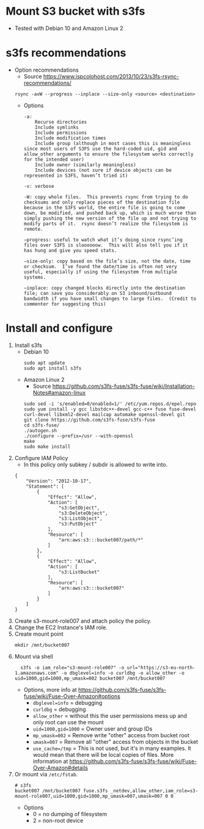 # Mount S3 bucket with s3fs

* Tested with Debian 10 and Amazon Linux 2

# s3fs recommendations
* Option recommendations
   * Source https://www.ispcolohost.com/2013/10/23/s3fs-rsync-recommendations/
   ~~~
   rsync -avW --progress --inplace --size-only <source> <destination>
   ~~~
   * Options
      ~~~
      -a:
          Recurse directories
          Include symlinks
          Include permissions
          Include modification times
          Include group (although in most cases this is meaningless since most users of S3FS use the hard-coded uid, gid and allow_other arguments to ensure the filesystem works correctly for the intended user)
          Include owner (similarly meaningless)
          Include devices (not sure if device objects can be represented in S3FS, haven’t tried it)
      
      -v: verbose
      
      -W: copy whole files.  This prevents rsync from trying to do checksums and only replace pieces of the destination file because in the S3FS world, the entire file is going to come down, be modified, and pushed back up, which is much worse than simply pushing the new version of the file up and not trying to modify parts of it.  rsync doesn’t realize the filesystem is remote.
      
      –progress: useful to watch what it’s doing since rsync’ing files over S3FS is sloooooow.  This will also tell you if it has hung and give you speed stats.
      
      –size-only: copy based on the file’s size, not the date, time or checksum.  I’ve found the date/time is often not very useful, especially if using the filesystem from multiple systems.
      
      –inplace: copy changed blocks directly into the destination file; can save you considerably on S3 inbound/outbound bandwidth if you have small changes to large files.  (Credit to commenter for suggesting this)
      ~~~ 

# Install and configure
1. Install s3fs
    * Debian 10 
        ~~~
        sudo apt update
        sudo apt install s3fs
        ~~~
    * Amazon Linux 2
        * Source https://github.com/s3fs-fuse/s3fs-fuse/wiki/Installation-Notes#amazon-linux
        ~~~
        sudo sed -i 's/enabled=0/enabled=1/' /etc/yum.repos.d/epel.repo
        sudo yum install -y gcc libstdc++-devel gcc-c++ fuse fuse-devel curl-devel libxml2-devel mailcap automake openssl-devel git
        git clone https://github.com/s3fs-fuse/s3fs-fuse
        cd s3fs-fuse/
        ./autogen.sh
        ./configure --prefix=/usr --with-openssl
        make
        sudo make install
        ~~~
1. Configure IAM Policy
   * In this policy only subkey / subdir is allowed to write into.
    ~~~
    {
        "Version": "2012-10-17",
        "Statement": [
            {
                "Effect": "Allow",
                "Action": [
                    "s3:GetObject",
                    "s3:DeleteObject",
                    "s3:ListObject",
                    "s3:PutObject"
                ],
                "Resource": [
                    "arn:aws:s3:::bucket007/path/*"
                ]
            },
            {
                "Effect": "Allow",
                "Action": [
                    "s3:ListBucket"
                ],
                "Resource": [
                    "arn:aws:s3:::bucket007"
                ]
            }
        ]
    }
    ~~~
1. Create s3-mount-role007 and attach policy the policy.
1. Change the EC2 Instance's IAM role.
1. Create mount point
    ~~~
    mkdir /mnt/bucket007
    ~~~
1. Mount via shell
    ~~~
      s3fs -o iam_role="s3-mount-role007" -o url="https://s3-eu-north-1.amazonaws.com" -o dbglevel=info -o curldbg -o allow_other -o uid=1000,gid=1000,mp_umask=002 bucket007 /mnt/bucket007 
    ~~~
    * Options, more info at https://github.com/s3fs-fuse/s3fs-fuse/wiki/Fuse-Over-Amazon#options
      * `dbglevel=info`     = debugging
      * `curldbg`           = debugging
      * `allow_other`       = without this the user permissions mess up and only root can use the mount
      * `uid=1000,gid=1000` = Owner user and group IDs
      * `mp_umask=002`      = Remove write "other" access from bucket root
      * `umask=007`         = Remove all "other" access from objects in the bucket
      * `use_cache=/tmp`    = This is not used, but it's in many examples. It would mean that there will be local copies of files. More information at https://github.com/s3fs-fuse/s3fs-fuse/wiki/Fuse-Over-Amazon#details
1. Or mount via `/etc/fstab`.
   ~~~
   # s3fs
   bucket007 /mnt/bucket007 fuse.s3fs _netdev,allow_other,iam_role=s3-mount-role007,uid=1000,gid=1000,mp_umask=007,umask=007 0 0
   ~~~
   * Options
     * 0 = no dumping of filesystem
     * 2 = non-root device

